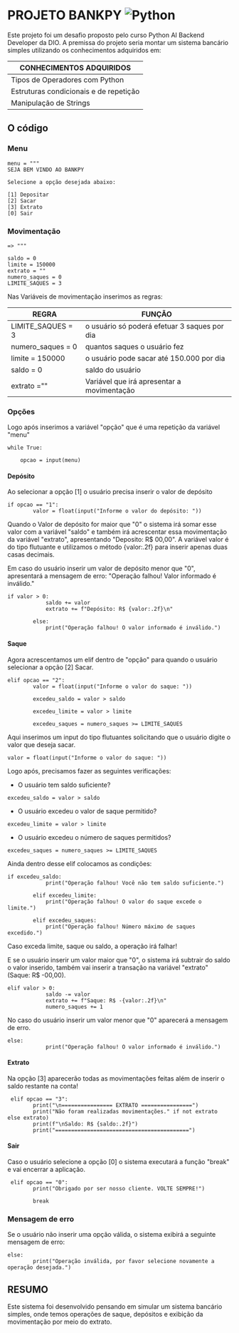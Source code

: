 
# PROJETO BANKPY ![Python](https://img.shields.io/badge/python-3670A0?style=for-the-badge&logo=python&logoColor=ffdd54)


Este projeto foi um desafio proposto pelo curso Python AI Backend Developer da DIO. 
A premissa do projeto seria montar um sistema bancário simples utilizando os conhecimentos adquiridos em:

|CONHECIMENTOS ADQUIRIDOS|
|------------------------|
|Tipos de Operadores com Python|
|Estruturas condicionais e de repetição|
|Manipulação de Strings|


## 
## O código

### Menu
``` 
menu = """
SEJA BEM VINDO AO BANKPY

Selecione a opção desejada abaixo:

[1] Depositar
[2] Sacar
[3] Extrato
[0] Sair

```

### Movimentação
```
=> """

saldo = 0
limite = 150000
extrato = ""
numero_saques = 0
LIMITE_SAQUES = 3
```
Nas Variáveis de movimentação inserimos as regras:

|REGRA|FUNÇÃO|
|------|-----|
|LIMITE_SAQUES = 3 | o usuário só poderá efetuar 3 saques por dia|
|numero_saques = 0 | quantos saques o usuário fez |
|limite = 150000 | o usuário pode sacar até 150.000 por dia |
|saldo = 0 | saldo do usuário |
|extrato ="" | Variável que irá apresentar a movimentação |


### Opções
Logo após inserimos a variável "opção" que é uma repetição da variável "menu"
```
while True:

    opcao = input(menu)
```

#### Depósito

Ao selecionar a opção [1] o usuário precisa inserir o valor de depósito

```
if opcao == "1":
        valor = float(input("Informe o valor do depósito: "))
```

Quando o Valor de depósito for maior que "0" o sistema irá somar esse valor com a variável "saldo" e também irá acrescentar essa movimentação da variável "extrato", apresentando "Deposito: R$ 00,00". A variável valor é do tipo flutuante e utilizamos o método {valor:.2f} para inserir apenas duas casas decimais.

Em caso do usuário inserir um valor de depósito menor que "0", apresentará a mensagem de erro: "Operação falhou! Valor informado é inválido."

```
if valor > 0:
            saldo += valor
            extrato += f"Depósito: R$ {valor:.2f}\n"

        else:
            print("Operação falhou! O valor informado é inválido.")
```

#### Saque

Agora acrescentamos um elif dentro de "opção" para quando o usuário selecionar a opção [2] Sacar.

```
elif opcao == "2":
        valor = float(input("Informe o valor do saque: "))

        excedeu_saldo = valor > saldo

        excedeu_limite = valor > limite

        excedeu_saques = numero_saques >= LIMITE_SAQUES
```

Aqui inserimos um input do tipo flutuantes solicitando que o usuário digite o valor que deseja sacar.

```
valor = float(input("Informe o valor do saque: "))
```

Logo após, precisamos fazer as seguintes verificações:
- O usuário tem saldo suficiente?

```
excedeu_saldo = valor > saldo
```

- O usuário excedeu o valor de saque permitido?

```
excedeu_limite = valor > limite
```

- O usuário excedeu o número de saques permitidos?
```
excedeu_saques = numero_saques >= LIMITE_SAQUES
```

Ainda dentro desse elif colocamos as condições:

```
if excedeu_saldo:
            print("Operação falhou! Você não tem saldo suficiente.")

        elif excedeu_limite:
            print("Operação falhou! O valor do saque excede o limite.")

        elif excedeu_saques:
            print("Operação falhou! Número máximo de saques excedido.")

```

Caso exceda limite, saque ou saldo, a operação irá falhar!

E se o usuário inserir um valor maior que "0", o sistema irá subtrair do saldo o valor inserido, também vai inserir a transação na variável "extrato" (Saque: R$ -00,00).

```
elif valor > 0:
            saldo -= valor
            extrato += f"Saque: R$ -{valor:.2f}\n"
            numero_saques += 1

```

No caso do usuário inserir um valor menor que "0" aparecerá a mensagem de erro.

```
else:
            print("Operação falhou! O valor informado é inválido.")
```

#### Extrato

Na opção [3] aparecerão todas as movimentações feitas além de inserir o saldo restante na conta!

```
 elif opcao == "3":
        print("\n================ EXTRATO ================")
        print("Não foram realizadas movimentações." if not extrato else extrato)
        print(f"\nSaldo: R$ {saldo:.2f}")
        print("==========================================")
```

#### Sair

Caso o usuário selecione a opção [0] o sistema executará a função "break" e vai encerrar a aplicação.

```
 elif opcao == "0":
        print("Obrigado por ser nosso cliente. VOLTE SEMPRE!")

        break
```

### Mensagem de erro

Se o usuário não inserir uma opção válida, o sistema exibirá a seguinte mensagem de erro:

```
else:
        print("Operação inválida, por favor selecione novamente a operação desejada.")
```

## RESUMO

Este sistema foi desenvolvido pensando em simular um sistema bancário simples, onde temos operações de saque, depósitos e exibição da movimentação por meio do extrato. 
